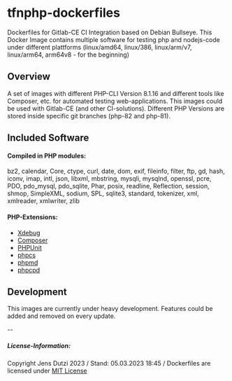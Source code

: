 # tfnphp-dockerfiles

Dockerfiles for Gitlab-CE CI Integration based on Debian Bullseye. This Docker Image contains multiple software for testing php and nodejs-code under different plattforms (linux/amd64, linux/386, linux/arm/v7, linux/arm64, arm64v8 - for the beginning)

## Overview

A set of images with different PHP-CLI Version 8.1.16 and different tools like Composer, etc. for automated testing web-applications. This images could be used with Gitlab-CE (and other CI-solutions). Different PHP Versions are stored inside specific git branches (php-82 and php-81).

## Included Software

#### Compiled in PHP modules:
bz2, calendar, Core, ctype, curl, date, dom, exif, fileinfo, filter, ftp, gd, hash, iconv, imap, intl, json, libxml, mbstring, mysqli, mysqlnd, openssl, pcre, PDO, pdo_mysql, pdo_sqlite, Phar, posix, readline, Reflection, session, shmop, SimpleXML, sodium, SPL, sqlite3, standard, tokenizer, xml, xmlreader, xmlwriter, zlib

#### PHP-Extensions:
- [Xdebug](https://xdebug.org)
- [Composer](https://getcomposer.org)
- [PHPUnit](https://phpunit.de)
- [phpcs](https://github.com/squizlabs/PHP_CodeSniffer)
- [phpmd](https://phpmd.org)
- [phpcpd](https://github.com/sebastianbergmann/phpcpd)

## Development

This images are currently under heavy development. Features could be added and removed on every update.

--
##### License-Information:

Copyright Jens Dutzi 2023 / Stand: 05.03.2023 18:45 / Dockerfiles are licensed under [MIT License](http://opensource.org/licenses/mit-license.php)
